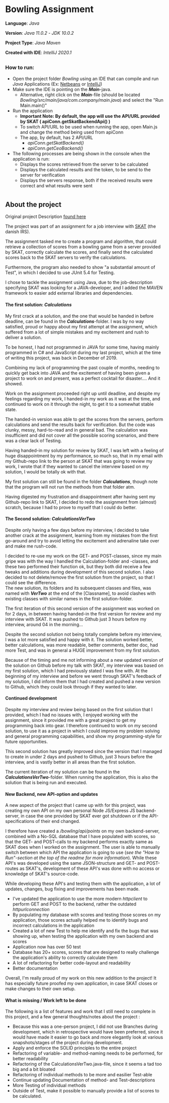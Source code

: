 # Bowling Assignment

**Language**: *Java* 
  
**Version**: *Java 11.0.2* - *JDK 10.0.2*  

**Project Type**: *Java Maven*

**Created with IDE**: *IntelliJ 2020.1*

##
### How to run:

* Open the project folder *Bowling* using an IDE that can compile and run *Java* Applications (Ex: [Netbeans](https://netbeans.org/) or [IntelliJ](https://www.jetbrains.com/idea/download/#section=windows))
* Make sure the IDE is pointing on the ***Main***-java. 
    * Alternative, right click on the ***Main***-file (should be located *Bowling/src/main/java/com.company/main.java*) and select the "Run Main.main()"
* Run the application
    * **Important Note: By default, the app will use the API/URL provided by SKAT ( apiConn.getSkatBackendApi() )**
    * To switch API/URL to be used when running the app, open Main.js and change the method being used from apiConn
    * The app, by default, has 2 API/URL
        * *apiConn.getSkatBackend()*
        * *apiConn.getCeoBackend()*   
* The following processes are being shown in the console when the application is run:
    * Displays the scores retrieved from the server to be calculated
    * Displays the calculated results and the token, to be send to the server for verification
    * Displays the servers response, both if the received results were correct and what results were sent 
#

## About the project

Original project Description [found here](https://github.com/skat/bowling-opgave)

The project was  part of an assignment for a job interview with [SKAT](https://skat.dk/) (the danish IRS).

The assignment tasked me to create a program and algorithm, that could retrieve a collection of scores from a bowling game from a server provided by SKAT,
 correctly calculate the scores, and finally send the calculated scores back to the SKAT servers to verify the calculations.

Furthermore, the program also needed to show "a substantial amount of Test", in which I decided to use JUnit 5.4 for Testing.

I chose to tackle the assignment using Java, due to the job-description specifying SKAT was looking for a JAVA-developer, and I added
 the MAVEN framework to easier add external libraries and dependencies.
 
#### The first solution: ***Calculations***
My first crack at a solution, and the one that would be handed in before deadline, can be found in the ***Calculations***-folder.
I was by no way satisfied, proud or happy about my first attempt at the assignment, which suffered from a lot of simple mistakes and my excitement and rush to deliver a solution.

To be honest, I had not programmed in JAVA for some time, having mainly programmed in C# and JavaScript during my last project, which at the time of writing this project, was back in December of 2019.

Combining my lack of programming the past couple of months, needing to quickly get back into JAVA and the excitement of having been given a project to work on and present, was a perfect cocktail for disaster.... And it showed.

Work on the assignment proceeded right up until deadline, and despite my feelings regarding my work, I handed-in my work as it was at the time, and continued to work on it through the night, to get it to a somewhat stable state.

The handed-in version was able to get the scores from the servers, perform calculations and send the results back for verification. 
But the code was clunky, messy, hard-to-read and in general bad. The calculation was insufficient and did not cover all the possible scoring scenarios,
 and there was a clear lack of Testing.

Having handed-in my solution for review by SKAT, I was left with a feeling of huge disappointment by my performance, so much so,
 that in my email with my Github-repo link to the person at SKAT that was going to review my work, I wrote that if they wanted to cancel the interview based on my solution, I would be totally ok with that. 

My first solution can still be found in the folder ***Calculations***, though note that the program will not run the methods from that folder atm.
 
Having digested my frustration and disappointment after having sent my Github-repo link to SKAT, I decided to redo the assignment from (almost) scratch, because I had to prove to myself that I could do better. 

#### The Second solution: ***CalculationsVerTwo***
Despite only having a few days before my interview, I decided to take another crack at the assignment, learning from my mistakes from the first go-around and try to avoid letting the excitement and adrenaline take over and make me rush-code.

I decided to re-use my work on the GET- and POST-classes, since my main gripe was with the way I handled the Calculation-folder and -classes, and these two performed their function ok,
 but they both did receive a few tweaks and additions during development of this second solution.
I also decided to not delete/remove the first solution from the project, so that I could see the difference.  
The new solution, its folders and its subsequent classes and files, was named with ***VerTwo*** at the end of the [Classname], to avoid clashes with existing classes with similar names in the first solution-folder.

The first iteration of this second version of the assignment was worked on for 2 days, in between having handed-in the first version for review and my interview with SKAT. 
It was pushed to Github just 3 hours before my interview, around 04 in the morning...

Despite the second solution not being totally complete before my interview, I was a lot more satisfied and happy with it.
The solution worked better, better calculations, was more readable, better comments, better doc, had more Test, and was in general a HUGE improvement from my first solution.

Because of the timing and me not informing about a new updated version of the solution on Github before my talk with SKAT, my interview was based on my first solution, which I had previously stated I was fine with. 
At the beginning of my interview and before we went through SKAT's feedback of my solution, I did inform them that I had created and pushed a new version to Github, which they could look through if they wanted to later.

#### Continued development
Despite my interview and review being based on the first solution that I provided, which I had no issues with, I enjoyed working with the assignment, 
since it provided me with a great project to get my programming back into gear. I therefore continued to work on my second solution, to use it as a project in which I could improve my problem solving and general programming capabilities,
and show my programming-style for future opportunities. 

This second solution has greatly improved since the version that I managed to create in under 2 days and pushed to Github, just 3 hours before the interview, and is vastly better in all areas than the first solution.

The current iteration of my solution can be found in the ***CalculationsVerTwo***-folder. When running the application, this is also the solution that is being run and executed.

#### New Backend, new API-option and updates

A new aspect of the project that I came up with for this project, was creating my own API on my own personal Node JS/Express JS backend-server, in case the one provided by SKAT ever got shutdown or if the API-specifications of their end changed.

I therefore have created a */bowling/api/points* on my own backend-server, combined with a No-SQL database that I have populated with scores, so that the GET- and POST-calls to my backend performs exactly same as SKAT does when I worked on the assignment.
The user is able to manually switch between which API the application is going to use (*see the "How to Run"-section at the top of the readme for more information*). 
While these API's was developed using the same JSON-structure and GET- and POST-routes as SKAT's, development of these API's was done with no access or knowledge of SKAT's source-code.

While developing these API's and testing them with the application, a lot of updates, changes, bug fixing and improvements has been made.
- I've updated the application to use the more modern *httpclient* to perform GET and POST to the backend, rather the outdated *httpurlconnection* 
- By populating my database with scores and testing those scores on my application, those scores actually helped me to identify bugs and incorrect calculations in the application
- Created a lot of new Test to help me identify and fix the bugs that was showing up, when testing the application with my own backend and scores
- Application now has over 50 test
- Database has 20+ scores, scores that are designed to really challenge the application's ability to correctly calculate them
- A lot of refactoring for better code-layout and readability
- Better documentation

Overall, I'm really proud of my work on this new addition to the project! It has especially future proofed my own application, in case SKAT closes or make changes to their own setup.

#### What is missing / Work left to be done

The following is a list of features and work that I still need to complete in this project, and a few general thoughts/notes about the project :

* Because this was a one-person project, I did not use Branches during development, 
which in retrospective would have been preferred, since it would have made it easier to go back
 and more elegantly look at various snapshots/stages of the project during development.
* Apply and enforce the SOLID principles to the entire project
* Refactoring of variable- and method-naming needs to be performed, for better readability
* Refactoring of the CalculationsVerTwo.java-file, since it seems a tad too big and a bit bloated
* Refactoring of individual methods to be more and easilier Test-able
* Continue updating Documentation of method- and Test-descriptions
* More Testing of individual methods
* Outside of Test, make it possible to manually provide a list of scores to be calculated.
   
# 
